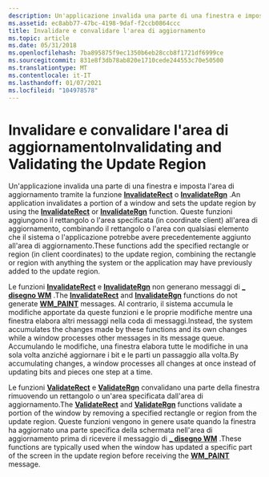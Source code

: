 ```yaml
---
description: Un'applicazione invalida una parte di una finestra e imposta l'area di aggiornamento tramite la funzione InvalidateRect o InvalidateRgn.
ms.assetid: ec8abb77-47bc-4198-9daf-f2ccb0864ccc
title: Invalidare e convalidare l'area di aggiornamento
ms.topic: article
ms.date: 05/31/2018
ms.openlocfilehash: 7ba895875f9ec1350b6eb28ccb8f1721df6999ce
ms.sourcegitcommit: 831e8f3db78ab820e1710cede244553c70e50500
ms.translationtype: MT
ms.contentlocale: it-IT
ms.lasthandoff: 01/07/2021
ms.locfileid: "104978578"
---
```

# <a name="invalidating-and-validating-the-update-region"></a><span data-ttu-id="4ec97-103">Invalidare e convalidare l'area di aggiornamento</span><span class="sxs-lookup"><span data-stu-id="4ec97-103">Invalidating and Validating the Update Region</span></span>

<span data-ttu-id="4ec97-104">Un'applicazione invalida una parte di una finestra e imposta l'area di aggiornamento tramite la funzione [**InvalidateRect**](/windows/desktop/api/Winuser/nf-winuser-invalidaterect) o [**InvalidateRgn**](/windows/desktop/api/Winuser/nf-winuser-invalidatergn) .</span><span class="sxs-lookup"><span data-stu-id="4ec97-104">An application invalidates a portion of a window and sets the update region by using the [**InvalidateRect**](/windows/desktop/api/Winuser/nf-winuser-invalidaterect) or [**InvalidateRgn**](/windows/desktop/api/Winuser/nf-winuser-invalidatergn) function.</span></span> <span data-ttu-id="4ec97-105">Queste funzioni aggiungono il rettangolo o l'area specificata (in coordinate client) all'area di aggiornamento, combinando il rettangolo o l'area con qualsiasi elemento che il sistema o l'applicazione potrebbe avere precedentemente aggiunto all'area di aggiornamento.</span><span class="sxs-lookup"><span data-stu-id="4ec97-105">These functions add the specified rectangle or region (in client coordinates) to the update region, combining the rectangle or region with anything the system or the application may have previously added to the update region.</span></span>

<span data-ttu-id="4ec97-106">Le funzioni [**InvalidateRect**](/windows/desktop/api/Winuser/nf-winuser-invalidaterect) e [**InvalidateRgn**](/windows/desktop/api/Winuser/nf-winuser-invalidatergn) non generano messaggi di [**\_ disegno WM**](wm-paint.md) .</span><span class="sxs-lookup"><span data-stu-id="4ec97-106">The [**InvalidateRect**](/windows/desktop/api/Winuser/nf-winuser-invalidaterect) and [**InvalidateRgn**](/windows/desktop/api/Winuser/nf-winuser-invalidatergn) functions do not generate [**WM\_PAINT**](wm-paint.md) messages.</span></span> <span data-ttu-id="4ec97-107">Al contrario, il sistema accumula le modifiche apportate da queste funzioni e le proprie modifiche mentre una finestra elabora altri messaggi nella coda di messaggi.</span><span class="sxs-lookup"><span data-stu-id="4ec97-107">Instead, the system accumulates the changes made by these functions and its own changes while a window processes other messages in its message queue.</span></span> <span data-ttu-id="4ec97-108">Accumulando le modifiche, una finestra elabora tutte le modifiche in una sola volta anziché aggiornare i bit e le parti un passaggio alla volta.</span><span class="sxs-lookup"><span data-stu-id="4ec97-108">By accumulating changes, a window processes all changes at once instead of updating bits and pieces one step at a time.</span></span>

<span data-ttu-id="4ec97-109">Le funzioni [**ValidateRect**](/windows/desktop/api/Winuser/nf-winuser-validaterect) e [**ValidateRgn**](/windows/desktop/api/Winuser/nf-winuser-validatergn) convalidano una parte della finestra rimuovendo un rettangolo o un'area specificata dall'area di aggiornamento.</span><span class="sxs-lookup"><span data-stu-id="4ec97-109">The [**ValidateRect**](/windows/desktop/api/Winuser/nf-winuser-validaterect) and [**ValidateRgn**](/windows/desktop/api/Winuser/nf-winuser-validatergn) functions validate a portion of the window by removing a specified rectangle or region from the update region.</span></span> <span data-ttu-id="4ec97-110">Queste funzioni vengono in genere usate quando la finestra ha aggiornato una parte specifica della schermata nell'area di aggiornamento prima di ricevere il messaggio di [**\_ disegno WM**](wm-paint.md) .</span><span class="sxs-lookup"><span data-stu-id="4ec97-110">These functions are typically used when the window has updated a specific part of the screen in the update region before receiving the [**WM\_PAINT**](wm-paint.md) message.</span></span>

 

 



